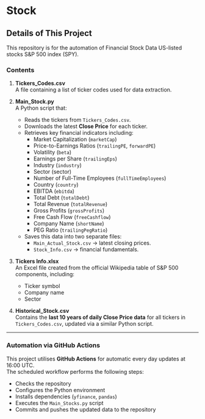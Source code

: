 # Stock
## Details of This Project

This repository is for the automation of Financial Stock Data US-listed stocks S&P 500 index (SPY).

### Contents

1. **Tickers_Codes.csv**  
   A file containing a list of ticker codes used for data extraction.

2. **Main_Stock.py**  
   A Python script that:
   - Reads the tickers from `Tickers_Codes.csv`.
   - Downloads the latest **Close Price** for each ticker.
   - Retrieves key financial indicators including:
     - Market Capitalization (`marketCap`)
     - Price-to-Earnings Ratios (`trailingPE`, `forwardPE`)
     - Volatility (`beta`)
     - Earnings per Share (`trailingEps`)
     - Industry (`industry`)
     - Sector (sector)
     - Number of Full-Time Employees (`fullTimeEmployees`)
     - Country (`country`)
     - EBITDA (`ebitda`)
     - Total Debt (`totalDebt`)
     - Total Revenue (`totalRevenue`)
     - Gross Profits (`grossProfits`)
     - Free Cash Flow (`freeCashflow`)
     - Company Name (`shortName`)
     - PEG Ratio (`trailingPegRatio`) 
   - Saves this data into two separate files:
     - `Main_Actual_Stock.csv` → latest closing prices.
     - `Stock_Info.csv` → financial fundamentals.

3. **Tickers Info.xlsx**  
   An Excel file created from the official Wikipedia table of S&P 500 components, including:
   - Ticker symbol
   - Company name
   - Sector

4. **Historical_Stock.csv**  
   Contains the **last 10 years of daily Close Price data** for all tickers in `Tickers_Codes.csv`, updated via a similar Python script.

---

### Automation via GitHub Actions

This project utilises **GitHub Actions** for automatic every day updates at 16:00 UTC.  
The scheduled workflow performs the following steps:

- Checks the repository
- Configures the Python environment
- Installs dependencies (`yfinance`, `pandas`)
- Executes the `Main_Stocks.py` script
- Commits and pushes the updated data to the repository
